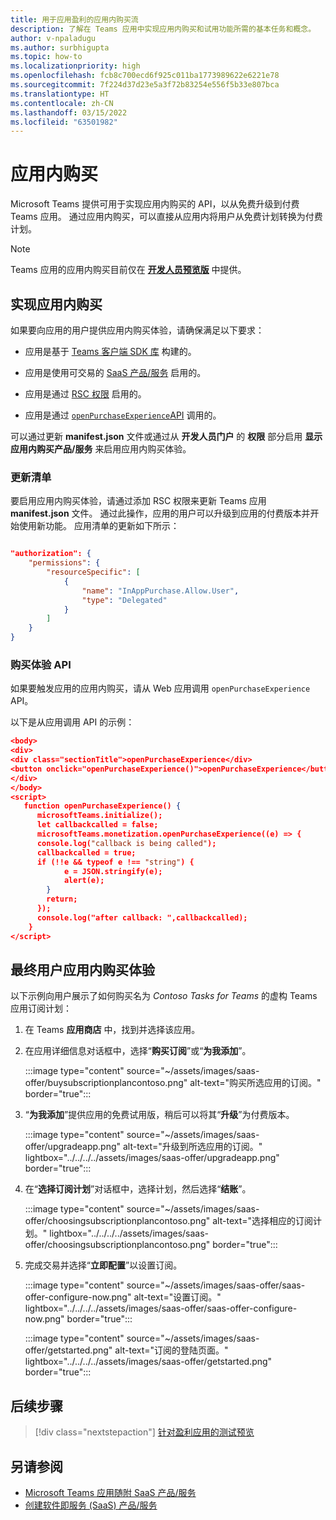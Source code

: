 ```yaml
---
title: 用于应用盈利的应用内购买流
description: 了解在 Teams 应用中实现应用内购买和试用功能所需的基本任务和概念。
author: v-npaladugu
ms.author: surbhigupta
ms.topic: how-to
ms.localizationpriority: high
ms.openlocfilehash: fcb8c700ecd6f925c011ba1773989622e6221e78
ms.sourcegitcommit: 7f224d37d23e5a3f72b83254e556f5b33e807bca
ms.translationtype: HT
ms.contentlocale: zh-CN
ms.lasthandoff: 03/15/2022
ms.locfileid: "63501982"
---
```

# <a name="in-app-purchases"></a>应用内购买

Microsoft Teams 提供可用于实现应用内购买的 API，以从免费升级到付费 Teams 应用。 通过应用内购买，可以直接从应用内将用户从免费计划转换为付费计划。

> [!NOTE]
> Teams 应用的应用内购买目前仅在 [**开发人员预览版**](/microsoftteams/platform/resources/dev-preview/developer-preview-intro) 中提供。

## <a name="implement-in-app-purchases"></a>实现应用内购买

如果要向应用的用户提供应用内购买体验，请确保满足以下要求：

* 应用是基于 [Teams 客户端 SDK 库](https://github.com/OfficeDev/microsoft-teams-library-js) 构建的。

* 应用是使用可交易的 [SaaS 产品/服务](~/concepts/deploy-and-publish/appsource/prepare/include-saas-offer.md) 启用的。

* 应用是通过 [RSC 权限](#update-manifest) 启用的。

* 应用是通过 [`openPurchaseExperience`API](#purchase-experience-api) 调用的。

可以通过更新 **manifest.json** 文件或通过从 **开发人员门户** 的 **权限** 部分启用 **显示应用内购买产品/服务** 来启用应用内购买体验。

### <a name="update-manifest"></a>更新清单

要启用应用内购买体验，请通过添加 RSC 权限来更新 Teams 应用 **manifest.json** 文件。 通过此操作，应用的用户可以升级到应用的付费版本并开始使用新功能。 应用清单的更新如下所示：

```json

"authorization": {
    "permissions": {
        "resourceSpecific": [
            {
                "name": "InAppPurchase.Allow.User",
                "type": "Delegated"
            }
        ]
    }
}
```

### <a name="purchase-experience-api"></a>购买体验 API

如果要触发应用的应用内购买，请从 Web 应用调用 `openPurchaseExperience` API。

以下是从应用调用 API 的示例：

```json
<body> 
<div> 
<div class="sectionTitle">openPurchaseExperience</div> 
<button onclick="openPurchaseExperience()">openPurchaseExperience</button> 
</div> 
</body> 
<script> 
   function openPurchaseExperience() {
      microsoftTeams.initialize();
      let callbackcalled = false;
      microsoftTeams.monetization.openPurchaseExperience((e) => {
      console.log("callback is being called");
      callbackcalled = true;  
      if (!!e && typeof e !== "string") {
            e = JSON.stringify(e);
            alert(e);
        }
        return;
      });
      console.log("after callback: ",callbackcalled);
    } 
</script> 
```

## <a name="end-user-in-app-purchasing-experience"></a>最终用户应用内购买体验

以下示例向用户展示了如何购买名为 *Contoso Tasks for Teams* 的虚构 Teams 应用订阅计划：

1. 在 Teams **应用商店** 中，找到并选择该应用。

1. 在应用详细信息对话框中，选择“**购买订阅**”或“**为我添加**”。

    :::image type="content" source="~/assets/images/saas-offer/buysubscriptionplancontoso.png" alt-text="购买所选应用的订阅。" border="true":::

1. “**为我添加**”提供应用的免费试用版，稍后可以将其“**升级**”为付费版本。

    :::image type="content" source="~/assets/images/saas-offer/upgradeapp.png" alt-text="升级到所选应用的订阅。" lightbox="../../../../assets/images/saas-offer/upgradeapp.png" border="true":::

1. 在“**选择订阅计划**”对话框中，选择计划，然后选择“**结账**”。

    :::image type="content" source="~/assets/images/saas-offer/choosingsubscriptionplancontoso.png" alt-text="选择相应的订阅计划。" lightbox="../../../../assets/images/saas-offer/choosingsubscriptionplancontoso.png" border="true":::

1. 完成交易并选择“**立即配置**”以设置订阅。

    :::image type="content" source="~/assets/images/saas-offer/saas-offer-configure-now.png" alt-text="设置订阅。" lightbox="../../../../assets/images/saas-offer/saas-offer-configure-now.png" border="true":::

    :::image type="content" source="~/assets/images/saas-offer/getstarted.png" alt-text="订阅的登陆页面。" lightbox="../../../../assets/images/saas-offer/getstarted.png" border="true":::

## <a name="next-step"></a>后续步骤

> [!div class="nextstepaction"]
> [针对盈利应用的测试预览](~/concepts/deploy-and-publish/appsource/prepare/Test-preview-for-monetized-apps.md)

## <a name="see-also"></a>另请参阅

* [Microsoft Teams 应用随附 SaaS 产品/服务](~/concepts/deploy-and-publish/appsource/prepare/include-saas-offer.md)
* [创建软件即服务 (SaaS) 产品/服务](include-saas-offer.md#create-your-saas-offer)
